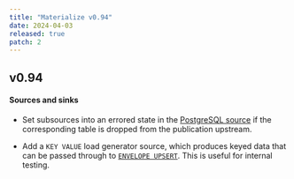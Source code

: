 ```yaml
---
title: "Materialize v0.94"
date: 2024-04-03
released: true
patch: 2
---
```


## v0.94

#### Sources and sinks

* Set subsources into an errored state in the [PostgreSQL source](/sql/create-source/postgres/)
  if the corresponding table is dropped from the publication upstream.

* Add a `KEY VALUE` load generator source,
  which produces keyed data that can be passed through to [`ENVELOPE UPSERT`](/sql/create-source/#upsert-envelope).
  This is useful for internal testing.
